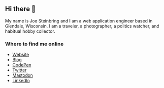 ## Hi there 👋

My name is Joe Steinbring and I am a web application engineer based in Glendale, Wisconsin. I am a traveler, a photographer, a politics watcher, and habitual hobby collector.

### Where to find me online

* <a rel="me" href="https://jws.dev">Website</a>
* <a rel="me" href="https://blog.jws.app">Blog</a>
* <a rel="me" href="https://codepen.io/steinbring">CodePen</a>
* <a rel="me" href="https://twitter.com/steinbring">Twitter</a>
* <a rel="me" href="https://mastodon.social/@steinbring">Mastodon</a>
* <a rel="me" href="https://www.linkedin.com/in/steinbring/">LinkedIn</a>
